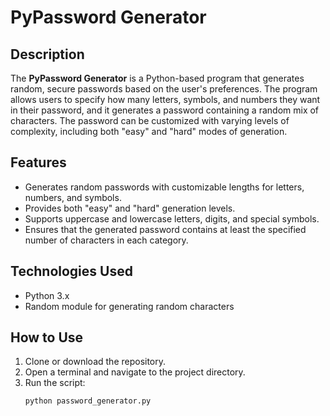 
# PyPassword Generator

## Description
The **PyPassword Generator** is a Python-based program that generates random, secure passwords based on the user's preferences. The program allows users to specify how many letters, symbols, and numbers they want in their password, and it generates a password containing a random mix of characters. The password can be customized with varying levels of complexity, including both "easy" and "hard" modes of generation.

## Features
- Generates random passwords with customizable lengths for letters, numbers, and symbols.
- Provides both "easy" and "hard" generation levels.
- Supports uppercase and lowercase letters, digits, and special symbols.
- Ensures that the generated password contains at least the specified number of characters in each category.

## Technologies Used
- Python 3.x
- Random module for generating random characters

## How to Use
1. Clone or download the repository.
2. Open a terminal and navigate to the project directory.
3. Run the script:
   ```bash
   python password_generator.py
